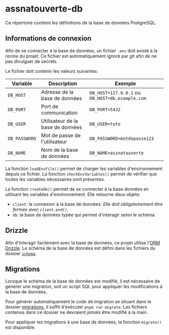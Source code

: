 # assnatouverte-db

Ce répertoire contient les définitions de la base de données PostgreSQL.

## Informations de connexion

Afin de se connecter à la base de données, un fichier `.env` doit existé à la _racine_ du projet.
Ce fichier est automatiquement ignoré par git afin de ne pas divulguer de secrets.

Le fichier doit contenir les valeurs suivantes:

| Variable      | Description                       | Exemple                                         |
| ------------- | --------------------------------- | ----------------------------------------------- |
| `DB_HOST`     | Adresse de la base de données     | `DB_HOST=127.0.0.1` ou `DB_HOST=db.example.com` |
| `DB_PORT`     | Port de communication             | `DB_PORT=5432`                                  |
| `DB_USER`     | Utilisateur de la base de données | `DB_USER=toto`                                  |
| `DB_PASSWORD` | Mot de passe de l'utilisateur     | `DB_PASSWORD=motdepasse123`                     |
| `DB_NAME`     | Nom de la base de données         | `DB_NAME=assnatouverte`                         |

La fonction `loadEnvFile()` permet de charger les variables d'environnement depuis ce fichier.
La fonction `checkEnvVariables()` permet de vérifier que toutes les variables nécessaires sont présentes.

La fonction `createDb()` permet de se connecter à la base données en utilisant les variables d'environnement.
Elle retourne deux objets:

- `client`: la connexion à la base de données. _Elle doit obligatoirement être fermée avec `client.end()`_.
- `db`: la base de données typée qui permet d'interagir selon le schéma.

## Drizzle

Afin d'interagir facilement avec la base de données, ce projet utilise l'[ORM Drizzle](https://orm.drizzle.team/).
Le schéma de la base de données est défini dans les fichiers du dossier [`schema`](./schema).

## Migrations

Lorsque le schéma de la base de données est modifié, il est nécessaire de générer une migration, soit un script SQL pour appliquer les modifications à la base de données.

Pour générer automatiquement le code de migration se situant dans le dossier [migrations](./migrations), il suffit d'exécuter `pnpm run migrate`.
Les fichiers contenus dans ce dossier ne devraient _jamais_ être modifié à la main.

Pour appliquer les migrations à une base de données, la fonction `migrate()` est disponible.
